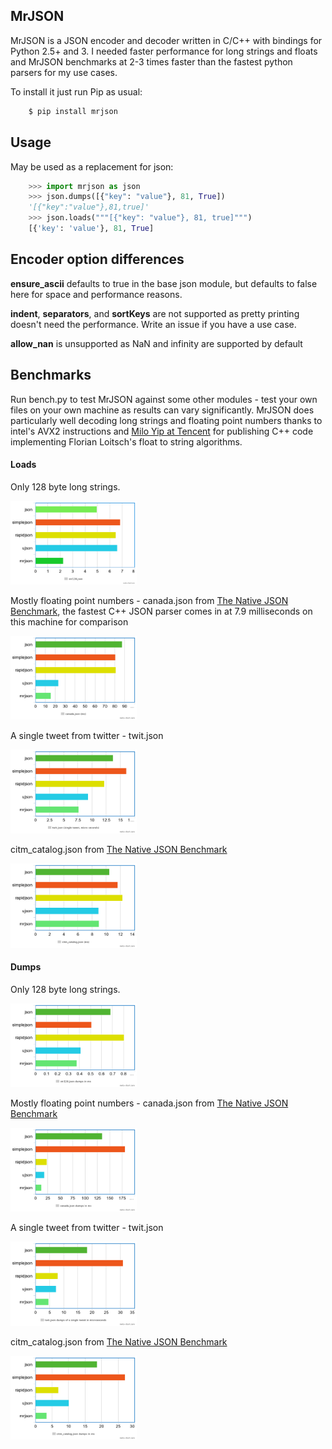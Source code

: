 ## MrJSON

MrJSON is a JSON encoder and decoder written in C/C++ with bindings for Python 2.5+ and 3.  I needed faster performance for long strings and floats and MrJSON benchmarks at 2-3 times faster than the fastest python parsers for my use cases.

To install it just run Pip as usual:

```sh
    $ pip install mrjson
```

## Usage

May be used as a replacement for json:

```python
    >>> import mrjson as json
    >>> json.dumps([{"key": "value"}, 81, True])
    '[{"key":"value"},81,true]'
    >>> json.loads("""[{"key": "value"}, 81, true]""")
    [{'key': 'value'}, 81, True]
```

## Encoder option differences

**ensure_ascii** defaults to true in the base json module, but defaults to false here for space and performance reasons. 

**indent**,  **separators**, and **sortKeys** are not supported as pretty printing doesn't need the performance. Write an issue if you have a use case.

**allow_nan** is unsupported as NaN and infinity are supported by default

## Benchmarks		

Run bench.py to test MrJSON against some other modules - test your own files on your own machine as results can vary significantly. MrJSON does particularly well decoding long strings and floating point numbers thanks to intel's AVX2 instructions and [Milo Yip at Tencent](https://github.com/Tencent/rapidjson) for publishing C++ code implementing Florian Loitsch's float to string algorithms. 

#### Loads

Only 128 byte long strings. 

<img src="bench/png/str128-2.png" width="40%" />

Mostly floating point numbers - canada.json from [The Native JSON Benchmark](https://github.com/miloyip/nativejson-benchmark), the fastest C++ JSON parser comes in at 7.9 milliseconds on this machine for comparison

<img src="bench/png/canada-loads.png" width="40%" />

A single tweet from twitter - twit.json

<img src="bench/png/twit-loads.png" width="40%" />

citm_catalog.json from [The Native JSON Benchmark](https://github.com/miloyip/nativejson-benchmark)

<img src="bench/png/citm-catalog-loads.png" width="40%" />

#### Dumps

Only 128 byte long strings. 

<img src="bench/png/str128-dumps.png" width="40%" />

Mostly floating point numbers - canada.json from [The Native JSON Benchmark](https://github.com/miloyip/nativejson-benchmark)

<img src="bench/png/canada-dumps.png" width="40%" />

A single tweet from twitter - twit.json

<img src="bench/png/twit-dumps.png" width="40%" />

citm_catalog.json from [The Native JSON Benchmark](https://github.com/miloyip/nativejson-benchmark)

<img src="bench/png/citm-catalog-dumps.png" width="40%" />

